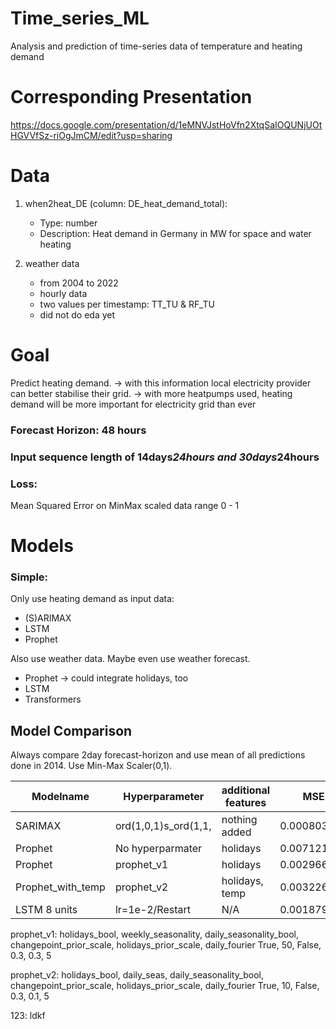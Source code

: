 # Time_series_ML
Analysis and prediction of time-series data of temperature and heating demand

# Corresponding Presentation
https://docs.google.com/presentation/d/1eMNVJstHoVfn2XtqSaIOQUNjUOtHGVVfSz-riOgJmCM/edit?usp=sharing

# Data
1. when2heat_DE (column: DE_heat_demand_total): 
    - Type: number
    - Description: Heat demand in Germany in MW for space and water heating

2. weather data
     - from 2004 to 2022
     - hourly data
     - two values per timestamp: TT_TU & RF_TU
     - did not do eda yet

# Goal
Predict heating demand.
-> with this information local electricity provider can better stabilise their grid.
-> with more heatpumps used, heating demand will be more important for electricity grid than ever

### Forecast Horizon: 48 hours
### Input sequence length of 14days*24hours and 30days*24hours

### Loss:
Mean Squared Error on MinMax scaled data range 0 - 1

# Models

### Simple: 
Only use heating demand as input data:
- (S)ARIMAX
- LSTM
- Prophet
  
Also use weather data. Maybe even use weather forecast.
- Prophet -> could integrate holidays, too
- LSTM
- Transformers


## Model Comparison
Always compare 2day forecast-horizon and use mean of all predictions done in 2014.
Use Min-Max Scaler(0,1).

| Modelname         | Hyperparameter     | additional features | MSE         |
|-------------------|--------------------|---------------------|-------------|
| SARIMAX           |ord(1,0,1)s_ord(1,1,| nothing added       | 0.000803    |
| Prophet           | No hyperparmater   | holidays            | 0.007121    |
| Prophet           | prophet_v1         | holidays            | 0.0029664   |
| Prophet_with_temp | prophet_v2         | holidays, temp      | 0.0032267   |
| LSTM   8 units    | lr=1e-2/Restart    | N/A                 | 0.001879228 |



prophet_v1:
holidays_bool, weekly_seasonality, daily_seasonality_bool, changepoint_prior_scale, holidays_prior_scale, daily_fourier
True,           50,                 False,                  0.3,                    0.3,                    5

prophet_v2: 
holidays_bool, daily_seas, daily_seasonality_bool, changepoint_prior_scale, holidays_prior_scale, daily_fourier
True,          10,         False,                      0.3,                    0.1,                        5




123: ldkf

